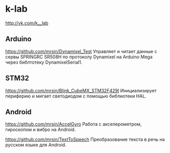 # k-lab
http://vk.com/k__lab


## Arduino

https://github.com/mrsin/Dynamixel_Test
Управляет и читает данные с сервы SPRINGRC SR508H по протоколу Dynamixel на Arduino Mega через библтотеку DynamixelSerial1.

## STM32

https://github.com/mrsin/Blink_CubeMX_STM32F429I
Инициализирует периферию и мигает светодиодом с помощью библиотеки HAL.

## Android

https://github.com/mrsin/AccelGyro
Работа с акселерометром, гироскопом и вибро на Android.

https://github.com/mrsin/TextToSpeech
Преобразование текста в речь на русском языке для Android.

